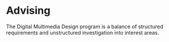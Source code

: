 # Advising

The Digital Multimedia Design program is a balance of structured requirements and unstructured investigation into interest areas.
